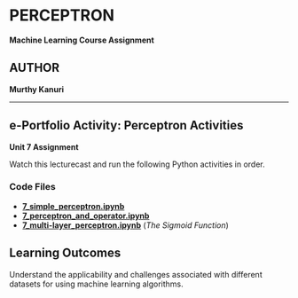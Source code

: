 # PERCEPTRON

**Machine Learning Course Assignment**

## AUTHOR

**Murthy Kanuri**


---

## e-Portfolio Activity: Perceptron Activities

**Unit 7 Assignment**

Watch this lecturecast and run the following Python activities in order.

### Code Files

- **[7\_simple\_perceptron.ipynb](MachineLearning/Unit07_Ex1_simple_perceptron.ipynb)**
- **[7\_perceptron\_and\_operator.ipynb](path/to/your/file)**
- **[7\_multi-layer\_perceptron.ipynb](path/to/your/file)** (*The Sigmoid Function*)

## Learning Outcomes

Understand the applicability and challenges associated with different datasets for using machine learning algorithms.

